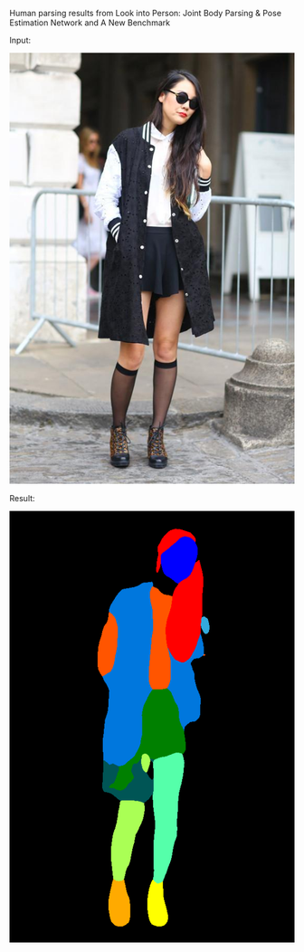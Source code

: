 Human parsing results from Look into Person: Joint Body Parsing & Pose Estimation Network and A New Benchmark

Input:

![](./datasets/examples/images/0001.jpg)

Result:

![](./output/0001_vis.png)
